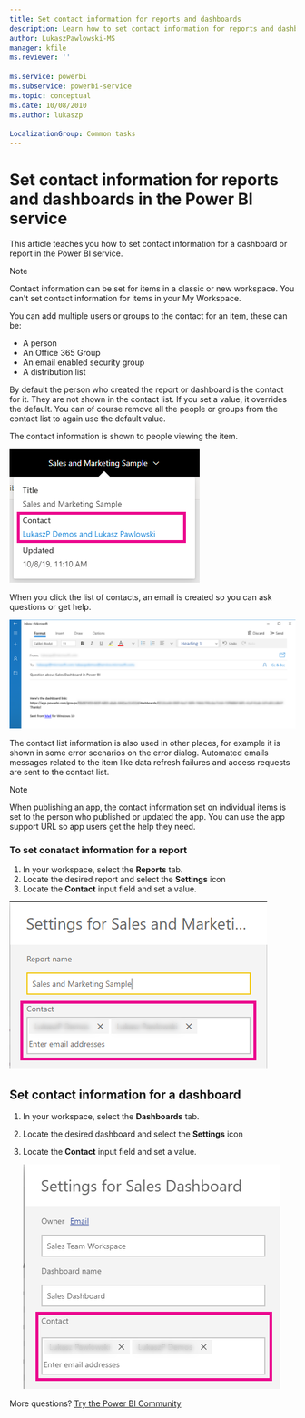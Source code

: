 ```yaml
---
title: Set contact information for reports and dashboards
description: Learn how to set contact information for reports and dashboards.
author: LukaszPawlowski-MS
manager: kfile
ms.reviewer: ''

ms.service: powerbi
ms.subservice: powerbi-service
ms.topic: conceptual
ms.date: 10/08/2010
ms.author: lukaszp

LocalizationGroup: Common tasks
---
```

# Set contact information for reports and dashboards in the Power BI service
This article teaches you how to set contact information for a dashboard or report in the Power BI service.

> [!NOTE]
> Contact information can be set for items in a classic or new workspace. You can't set contact information for items in your My Workspace.

You can add multiple users or groups to the contact for an item, these can be:
* A person
* An Office 365 Group
* An email enabled security group
* A distribution list

By default the person who created the report or dashboard is the contact for it. They are not shown in the contact list. If you set a value, it overrides the default. You can of course remove all the people or groups from the contact list to again use the default value.

The contact information is shown to people viewing the item. 

 ![service report contact](media/service-item-contact/service-report-contact.png)

When you click the list of contacts, an email is created so you can ask questions or get help. 

 ![service contact email](media/service-item-contact/service-contact-email.png)
 
The contact list information is also used in other places, for example it is shown in some error scenarios on the error dialog. Automated emails messages related to the item like data refresh failures and access requests are sent to the contact list. 

> [!NOTE]
> When publishing an app, the contact information set on individual items is set to the person who published or updated the app. You can use the app support URL so app users get the help they need.

### To set conatact information for a report
1. In your workspace, select the **Reports** tab.
2. Locate the desired report and select the **Settings** icon
3. Locate the **Contact** input field and set a value.

 ![service report contact setting](media/service-item-contact/service-report-contact-setting.png)

## Set contact information for a dashboard
1. In your workspace, select the **Dashboards** tab.
2. Locate the desired dashboard and select the **Settings** icon
3. Locate the **Contact** input field and set a value.

     ![service dashboard contact setting](media/service-item-contact/service-dashboard-contact-setting.png)

 

More questions? [Try the Power BI Community](http://community.powerbi.com/)
